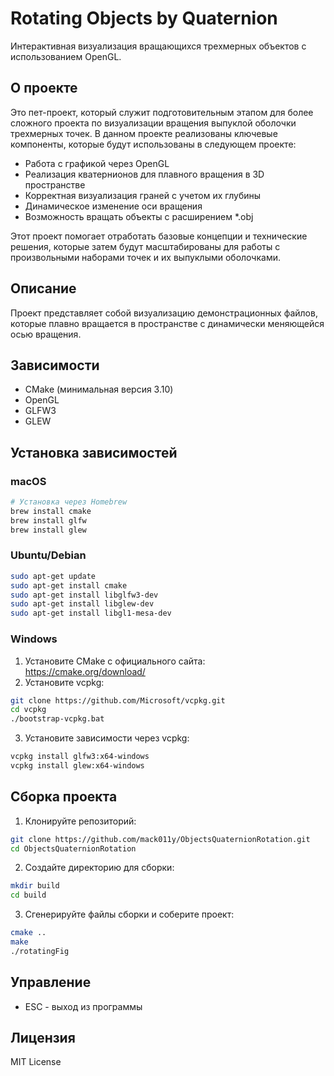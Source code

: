 # Rotating Objects by Quaternion

Интерактивная визуализация вращающихся трехмерных объектов с использованием OpenGL.

## О проекте

Это пет-проект, который служит подготовительным этапом для более сложного проекта по визуализации вращения выпуклой оболочки трехмерных точек. В данном проекте реализованы ключевые компоненты, которые будут использованы в следующем проекте:

- Работа с графикой через OpenGL
- Реализация кватернионов для плавного вращения в 3D пространстве
- Корректная визуализация граней с учетом их глубины
- Динамическое изменение оси вращения
- Возможность вращать объекты с расширением *.obj 

Этот проект помогает отработать базовые концепции и технические решения, которые затем будут масштабированы для работы с произвольными наборами точек и их выпуклыми оболочками.

## Описание

Проект представляет собой визуализацию демонстрационных файлов, которые плавно вращается в пространстве с динамически меняющейся осью вращения.

## Зависимости

- CMake (минимальная версия 3.10)
- OpenGL
- GLFW3
- GLEW

## Установка зависимостей

### macOS
```bash
# Установка через Homebrew
brew install cmake
brew install glfw
brew install glew
```

### Ubuntu/Debian
```bash
sudo apt-get update
sudo apt-get install cmake
sudo apt-get install libglfw3-dev
sudo apt-get install libglew-dev
sudo apt-get install libgl1-mesa-dev
```

### Windows
1. Установите CMake с официального сайта: https://cmake.org/download/
2. Установите vcpkg:
```bash
git clone https://github.com/Microsoft/vcpkg.git
cd vcpkg
./bootstrap-vcpkg.bat
```
3. Установите зависимости через vcpkg:
```bash
vcpkg install glfw3:x64-windows
vcpkg install glew:x64-windows
```

## Сборка проекта

1. Клонируйте репозиторий:
```bash
git clone https://github.com/mack011y/ObjectsQuaternionRotation.git
cd ObjectsQuaternionRotation
```

2. Создайте директорию для сборки:
```bash
mkdir build
cd build
```

3. Сгенерируйте файлы сборки и соберите проект:
```bash
cmake ..
make
./rotatingFig
```

## Управление

- ESC - выход из программы

## Лицензия

MIT License 
